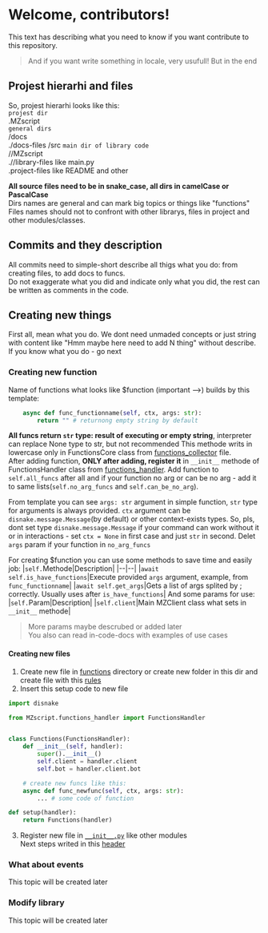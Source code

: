 # Welcome, contributors!
This text has describing what you need to know if you want contribute to this repository.
> And if you want write something in locale, very usufull! But in the end
## Projest hierarhi and files
So, projest hierarhi looks like this:  
`projest dir`  
.MZscript  
`general dirs`  
/docs  
./docs-files
/src
`main dir of library code`  
//MZscript  
.//library-files like main.py  
.project-files like README and other

__All source files need to be in snake_case, all dirs in camelCase or PascalCase__  
Dirs names are general and can mark big topics or things like "functions"  
Files names should not to confront with other librarys, files in project and other modules/classes.
## Commits and they description
All commits need to simple-short describe all thigs what you do: from creating files, to add docs to funcs.  
Do not exaggerate what you did and indicate only what you did, the rest can be written as comments in the code.
## Creating new things
First all, mean what you do. We dont need unmaded concepts or just string with content like "Hmm maybe here need to add N thing" without describe. If you know what you do - go next

### Creating new function
Name of functions what looks like $function (important -->) builds by this template:
```py
    async def func_functionname(self, ctx, args: str):
        return "" # returnong empty string by default
```
__All funcs return `str` type: result of executing or empty string__, interpreter can replace None type to str, but not recommended
This methode writs in lowercase only in FunctionsCore class from [functions_collector](/src/MZscript/functions_collector.py?FunctionsCore) file.  
After adding function, __ONLY after adding, register it__ in `__init__` methode of FunctionsHandler class from [functions_handler](/src/MZscript/functions_handler.py?FunctionsHandler). Add function to `self.all_funcs` after all and if your function no arg or can be no arg - add it to same lists(`self.no_arg_funcs` and `self.can_be_no_arg`).

From template you can see `args: str` argument in simple function, `str` type for arguments is always provided. `ctx` argument can be `disnake.message.Message`(by default) or other context-exists types. So, pls, dont set type `disnake.message.Message` if your command can work without it or in interactions - set `ctx = None` in first case and just `str` in second. Delet `args` param if your function in `no_arg_funcs`

For creating $function you can use some methods to save time and easily job:
|`self.`Methode|Description|
|--|--|
|`await self.is_have_functions`|Execute provided `args` argument, example, from `func_functionname`|
|`await self.get_args`|Gets a list of args splited by ; correctly. Usually uses after `is_have_functions`|
And some params for use:
|`self.`Param|Description|
|`self.client`|Main MZClient class what sets in `__init__` methode|
> More params maybe descrubed or added later  
You also can read in-code-docs with examples of use cases
#### Creating new files
1. Create new file in [functions](/src/MZscript/Functions/) directory or create new folder in this dir and create file with this [rules](/docs/CONTRIBUTING.md#projest-hierarhi-and-files)  
2. Insert this setup code to new file
```py
import disnake

from MZscript.functions_handler import FunctionsHandler


class Functions(FunctionsHandler):
    def __init__(self, handler):
        super().__init__()
        self.client = handler.client
        self.bot = handler.client.bot

    # create new funcs like this:
    async def func_newfunc(self, ctx, args: str):
        ... # some code of function

def setup(handler):
    return Functions(handler)
```
3. Register new file in [`__init__.py`](/src/MZscript/Functions/__init__.py) like other modules  
Next steps writed in this [header](https://github.com/MZshnik/MZscript/blob/main/docs/CONTRIBUTING.md#creating-new-function)
### What about events
This topic will be created later
### Modify library
This topic will be created later